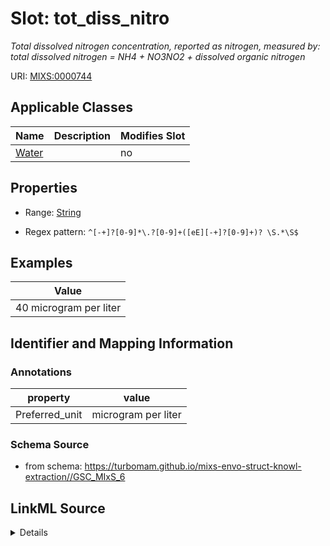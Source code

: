 # Slot: tot_diss_nitro


_Total dissolved nitrogen concentration, reported as nitrogen, measured by: total dissolved nitrogen = NH4 + NO3NO2 + dissolved organic nitrogen_



URI: [MIXS:0000744](https://w3id.org/mixs/0000744)



<!-- no inheritance hierarchy -->




## Applicable Classes

| Name | Description | Modifies Slot |
| --- | --- | --- |
[Water](Water.md) |  |  no  |







## Properties

* Range: [String](String.md)

* Regex pattern: `^[-+]?[0-9]*\.?[0-9]+([eE][-+]?[0-9]+)? \S.*\S$`






## Examples

| Value |
| --- |
| 40 microgram per liter |

## Identifier and Mapping Information





### Annotations

| property | value |
| --- | --- |
| Preferred_unit | microgram per liter |



### Schema Source


* from schema: https://turbomam.github.io/mixs-envo-struct-knowl-extraction//GSC_MIxS_6




## LinkML Source

<details>
```yaml
name: tot_diss_nitro
annotations:
  Preferred_unit:
    tag: Preferred_unit
    value: microgram per liter
description: 'Total dissolved nitrogen concentration, reported as nitrogen, measured
  by: total dissolved nitrogen = NH4 + NO3NO2 + dissolved organic nitrogen'
title: total dissolved nitrogen
notes:
- dissolved
- nitrogen
- total
examples:
- value: 40 microgram per liter
from_schema: https://turbomam.github.io/mixs-envo-struct-knowl-extraction//GSC_MIxS_6
rank: 1000
slot_uri: MIXS:0000744
multivalued: false
alias: tot_diss_nitro
domain_of:
- Water
range: string
required: false
recommended: false
pattern: ^[-+]?[0-9]*\.?[0-9]+([eE][-+]?[0-9]+)? \S.*\S$

```
</details>